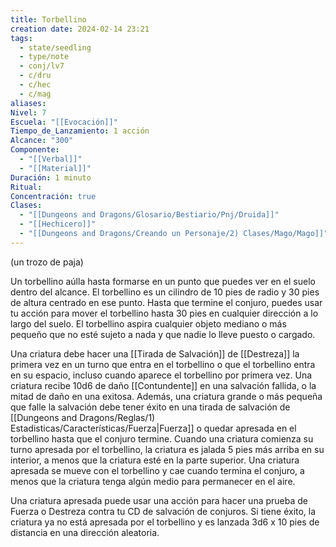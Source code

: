 ```yaml
---
title: Torbellino
creation date: 2024-02-14 23:21
tags:
  - state/seedling
  - type/note
  - conj/lv7
  - c/dru
  - c/hec
  - c/mag
aliases: 
Nivel: 7
Escuela: "[[Evocación]]"
Tiempo_de_Lanzamiento: 1 acción
Alcance: "300"
Componente:
  - "[[Verbal]]"
  - "[[Material]]"
Duración: 1 minuto
Ritual: 
Concentración: true
Clases:
  - "[[Dungeons and Dragons/Glosario/Bestiario/Pnj/Druida]]"
  - "[[Hechicero]]"
  - "[[Dungeons and Dragons/Creando un Personaje/2) Clases/Mago/Mago]]"
---
```

(un trozo de paja)

Un torbellino aúlla hasta formarse en un punto que puedes ver en el suelo dentro del alcance. El torbellino es un cilindro de 10 pies de radio y 30 pies de altura centrado en ese punto.
Hasta que termine el conjuro, puedes usar tu acción para mover el torbellino hasta 30 pies en cualquier dirección a lo largo del suelo. El torbellino aspira cualquier objeto mediano o más pequeño que no esté sujeto a nada y que nadie lo lleve puesto o cargado.

Una criatura debe hacer una [[Tirada de Salvación]] de [[Destreza]] la primera vez en un turno que entra en el torbellino o que el torbellino entra en su espacio, incluso cuando aparece el torbellino por primera vez. Una criatura recibe 10d6 de daño [[Contundente]] en una salvación fallida, o la mitad de daño en una exitosa. Además, una criatura grande o más pequeña que falle la salvación debe tener éxito en una tirada de salvación de [[Dungeons and Dragons/Reglas/1) Estadisticas/Características/Fuerza|Fuerza]] o quedar apresada en el torbellino hasta que el conjuro termine. Cuando una criatura comienza su turno apresada por el torbellino, la criatura es jalada 5 pies más arriba en su interior, a menos que la criatura esté en la parte superior. Una criatura apresada se mueve con el torbellino y cae cuando termina el conjuro, a menos que la criatura tenga algún medio para permanecer en el aire.

Una criatura apresada puede usar una acción para hacer una prueba de Fuerza o Destreza contra tu CD de salvación de conjuros. Si tiene éxito, la criatura ya no está apresada por el torbellino y es lanzada 3d6 x 10 pies de distancia en una dirección aleatoria.
